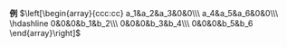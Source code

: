 **例**
$\left[\begin{array}{ccc:cc}
a_1&a_2&a_3&0&0\\\ 
a_4&a_5&a_6&0&0\\\ 
\hdashline
0&0&0&b_1&b_2\\\ 
0&0&0&b_3&b_4\\\ 
0&0&0&b_5&b_6
\end{array}\right]$

